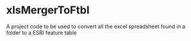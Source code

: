 # xlsMergerToFtbl
A project code to be used to convert all the excel spreadsheet found in a folder to a ESRI feature table
